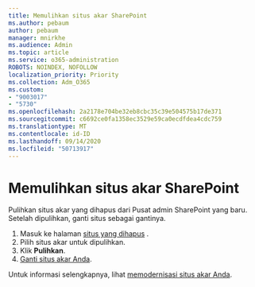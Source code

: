 ```yaml
---
title: Memulihkan situs akar SharePoint
ms.author: pebaum
author: pebaum
manager: mnirkhe
ms.audience: Admin
ms.topic: article
ms.service: o365-administration
ROBOTS: NOINDEX, NOFOLLOW
localization_priority: Priority
ms.collection: Adm_O365
ms.custom:
- "9003017"
- "5730"
ms.openlocfilehash: 2a2178e704be32eb8cbc35c39e504575b17de371
ms.sourcegitcommit: c6692ce0fa1358ec3529e59ca0ecdfdea4cdc759
ms.translationtype: MT
ms.contentlocale: id-ID
ms.lasthandoff: 09/14/2020
ms.locfileid: "50713917"
---
```

# <a name="restore-the-sharepoint-root-site"></a>Memulihkan situs akar SharePoint

Pulihkan situs akar yang dihapus dari Pusat admin SharePoint yang baru. Setelah dipulihkan, ganti situs sebagai gantinya.

1. Masuk ke halaman [situs yang dihapus](https://admin.microsoft.com/sharepoint?page=recycleBin&modern=true) . 
2. Pilih situs akar untuk dipulihkan.
3. Klik **Pulihkan**.
4. [Ganti situs akar Anda](https://docs.microsoft.com/sharepoint/troubleshoot/sites/url-that-resides-under-root-site-collection-is-broken).

Untuk informasi selengkapnya, lihat [memodernisasi situs akar Anda](https://docs.microsoft.com/sharepoint/modern-root-site).

